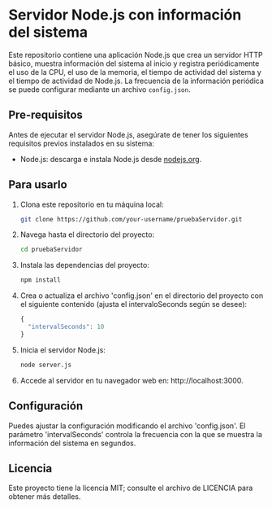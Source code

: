 # Servidor Node.js con información del sistema

Este repositorio contiene una aplicación Node.js que crea un servidor HTTP básico, muestra información del sistema al inicio y registra periódicamente el uso de la CPU, el uso de la memoria, el tiempo de actividad del sistema y el tiempo de actividad de Node.js. La frecuencia de la información periódica se puede configurar mediante un archivo `config.json`.

## Pre-requisitos

Antes de ejecutar el servidor Node.js, asegúrate de tener los siguientes requisitos previos instalados en su sistema:

- Node.js: descarga e instala Node.js desde [nodejs.org](https://nodejs.org/).

## Para usarlo

1. Clona este repositorio en tu máquina local:

    ```bash
    git clone https://github.com/your-username/pruebaServidor.git

2. Navega hasta el directorio del proyecto:

    ```bash
    cd pruebaServidor

3. Instala las dependencias del proyecto:

    ```bash
    npm install

4. Crea o actualiza el archivo 'config.json' en el directorio del proyecto con el siguiente contenido (ajusta el intervaloSeconds según se desee):

    ```javascript
    {
      "intervalSeconds": 10
    }


5. Inicia el servidor Node.js:

    ```bash
    node server.js

6. Accede al servidor en tu navegador web en: http://localhost:3000.

## Configuración

Puedes ajustar la configuración modificando el archivo 'config.json'. El parámetro 'intervalSeconds' controla la frecuencia con la que se muestra la información del sistema en segundos.

## Licencia

Este proyecto tiene la licencia MIT; consulte el archivo de LICENCIA para obtener más detalles.
